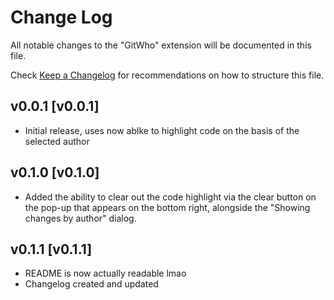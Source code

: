 # Change Log

All notable changes to the "GitWho" extension will be documented in this file.

Check [Keep a Changelog](http://keepachangelog.com/) for recommendations on how to structure this file.

## v0.0.1 [v0.0.1]

- Initial release, uses now ablke to highlight code on the basis of the selected author

## v0.1.0 [v0.1.0]

- Added the ability to clear out the code highlight via the clear button on the pop-up that appears on the bottom right, alongside the "Showing changes by author" dialog.

## v0.1.1 [v0.1.1]
- README is now actually readable lmao
- Changelog created and updated